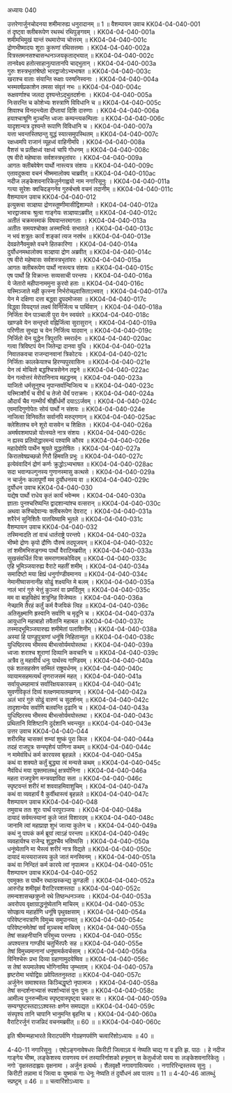अध्यायः 040

उत्तरेणार्जुनचोदनया शमीमारुह्य धनुरादानम् ॥ 1 ॥
वैशम्पायन उवाच 	KK04-04-040-001  
तं दृष्ट्वा क्लीबरूपेण रथस्थं रथिपुङ्गवम् ।	KK04-04-040-001a  
शमीमभिमुखं यान्तं रथमारोप्य चोत्तरम् ॥	KK04-04-040-001c  
द्रोणभीष्मादयः शूराः कुरूणां रथिसत्तमाः ।	KK04-04-040-002a  
वित्रस्तमनसश्चासन्धनञ्जयकृताद्भयात् ॥	KK04-04-040-002c  
तानवेक्ष्य हतोत्साहानुत्पातानपि चाद्भुतान् ।	KK04-04-040-003a  
गुरुः शस्त्रभृतांश्रेष्ठो भारद्वाजोऽभ्यभाषत ॥	KK04-04-040-003c  
खराश्च वाताः संयान्ति रूक्षाः परुषनिस्वनाः ।	KK04-04-040-004a  
भस्मवर्षप्रकाशेन तमसा संवृतं नभः ॥	KK04-04-040-004c  
रूक्षवर्णाश्च जलदा दृश्यन्तेऽद्भुतदर्शनाः ।	KK04-04-040-005a  
निःसरन्ति च कोशेभ्यः शस्त्राणि विविधानि च ॥	KK04-04-040-005c  
शिवाश्च विनदन्त्येता दीप्तायां दिशि दारुणाः ।	KK04-04-040-006a  
हयाश्चाश्रूणि मुञ्चन्ति ध्वजाः कम्पन्त्यकम्पिताः ॥	KK04-04-040-006c  
यादृशान्यत्र दृश्यन्ते रूपाणि विविधानि च ।	KK04-04-040-007a  
यत्ता भवन्तस्तिष्ठन्तु युद्धं स्यात्समुपस्थितम् ॥	KK04-04-040-007c  
रक्षध्वमपि राजानं व्यूहध्वं वाहिनीमपि ।	KK04-04-040-008a  
वैशसं च प्रतीक्षध्वं रक्षध्वं चापि गोधनम् ॥	KK04-04-040-008c  
एष वीरो महेष्वासः सर्वशस्त्रभृतांवरः ।	KK04-04-040-009a  
आगतः क्लीबवेषेण पार्थो नास्त्यत्र संशयः ॥	KK04-04-040-009c  
एतावदुक्त्वा वचनं भीष्ममालोक्य चाब्रवीत् ॥	KK04-04-040-010ac  
नदीज लङ्केशवनारिकेतुर्नगाह्वयो नाम नगारिसूनुः ।	KK04-04-040-011a  
गत्या सुरेशः क्वचिदङ्गनेव गुरुर्बभाषे वचनं तदानीम् ॥	KK04-04-040-011c  
वैशम्पायन उवाच 	KK04-04-040-012  
इत्युक्त्वा सञ्ज्ञया द्रोणस्तूष्णीमासीद्विशाम्पते ।	KK04-04-040-012a  
भारद्वाजवचः श्रुत्वा गाङ्गेयः सञ्ज्ञयाऽब्रवीत् ॥	KK04-04-040-012c  
अतीतं चक्रमस्माकं विषयान्तरमागताः ।	KK04-04-040-013a  
अतीतः समयश्चोक्त अस्माभिर्यः सभातले ।	KK04-04-040-013c  
न भयं शत्रुतः कार्यं शङ्कां त्यज नरर्षभ ॥	KK04-04-040-013e  
देवव्रतेनैवमुक्ते वचने हितकारिणा ।	KK04-04-040-014a  
दुर्योधनमथालोक्य सञ्ज्ञया द्रोण अब्रवीत् ॥	KK04-04-040-014c  
एष वीरो महेष्वासः सर्वशस्त्रभृतांवरः ।	KK04-04-040-015a  
आगतः क्लीबरूपेण पार्थो नास्त्यत्र संशयः ॥	KK04-04-040-015c  
एष पार्थो हि विक्रान्तः सव्यसाची परन्तपः ।	KK04-04-040-016a  
ये जेतारो महीपानाममुना कुरवो हताः ॥	KK04-04-040-016c  
यस्मिञ्जाते मही कृत्स्ना निर्भरोच्छ्वासिताऽभवत् ।	KK04-04-040-017a  
येन मे दक्षिणा दत्ता बद्ध्वा द्रुपदमोजसा ॥	KK04-04-040-017c  
विद्ध्वा वियद्गतं लक्ष्यं विनिर्जित्य च पार्थिवान् ।	KK04-04-040-018a  
निर्जिता येन पाञ्चाली पुरा येन स्वयंवरे ॥	KK04-04-040-018c  
खाण्डवे येन सन्तृप्तो वह्निर्जित्वा सुरासुरान् ।	KK04-04-040-019a  
परिणीता सुभद्रा च येन निर्जित्य यादवान् ॥	KK04-04-040-019c  
निर्जितो येन युद्धेन त्रिपुरारिः स्मरार्दनः ॥	KK04-04-040-020ac  
गत्वा त्रिविष्टपं येन जितेन्द्रा दानवा युधि ।	KK04-04-040-021a  
निवातकवचा राजन्दानवानां त्रिकोटयः ।	KK04-04-040-021c  
निर्जिताः कालकेयाश्च हिरण्यपुरवासिनः ॥	KK04-04-040-021e  
येन त्वं मोचितो बद्धश्चित्रसेनेन तद्वने ॥	KK04-04-040-022ac  
येन गत्वोत्तरं मेरोरानिनाय महद्धनम् ।	KK04-04-040-023a  
याजितो धर्मसूनुश्च नृपान्सर्वान्विजित्य च ॥	KK04-04-040-023c  
यस्मिञ्शौर्यं च वीर्यं च तेजो धैर्यं पराक्रमः ।	KK04-04-040-024a  
औदार्यं चैव गाम्भीर्यं श्रीर्ह्रीर्धर्मो दयाऽऽर्जवम् ।	KK04-04-040-024c  
एवमादिगुणोपेतः सोयं पार्थो न संशयः ॥	KK04-04-040-024e  
नाजित्वा विनिवर्तेत सर्वानपि मरुद्गणान् ॥	KK04-04-040-025ac  
क्लेशितश्च वने शूरो वासवेन च शिक्षितः ।	KK04-04-040-026a  
अमर्षवशमापन्नो योत्स्यते नात्र संशयः ।	KK04-04-040-026c  
न ह्यस्य प्रतियोद्धारमन्यं पश्यामि कौरव ॥	KK04-04-040-026e  
महादेवोपि पार्थेन श्रूयते युद्धतोषितः ।	KK04-04-040-027a  
किरातवेषप्रच्छन्नो गिरौ हिमवति प्रभुः ॥	KK04-04-040-027c  
इत्येवंवादिनं द्रोणं कर्णः क्रुद्धोऽभ्यभाषत ॥	KK04-04-040-028ac  
सदा भवान्फल्गुनस्य गुणानस्मासु कत्थसे ।	KK04-04-040-029a  
न चार्जुनः कलापूर्णो मम दुर्योधनस्य वा ॥	KK04-04-040-029c  
दुर्योधन उवाच 	KK04-04-040-030  
यद्येष पार्थो राधेय कृतं कार्यं भवेन्मम ।	KK04-04-040-030a  
ज्ञाताः पुनश्चरिष्यन्ति द्वादशान्यांश्च वत्सरान् ॥	KK04-04-040-030c  
अथवा कश्चिदेवान्यः क्लीबरूपेण देवराट् ।	KK04-04-040-031a  
शरैरेनं सुनिशितैः पातयिष्यामि भूतले ॥	KK04-04-040-031c  
वैशम्पायन उवाच 	KK04-04-040-032  
तस्मिन्वदति तां वाचं धार्तराष्ट्रे परन्तपे ।	KK04-04-040-032a  
भीष्मो द्रोणः कृपो द्रौणिः पौरुषं तदपूजयन् ॥	KK04-04-040-032c  
तां शमीमभिसङ्गम्य पार्थो वैराटिमब्रवीत् ।	KK04-04-040-033a  
सुखसंवर्धितं पित्रा समराणामकोविदम् ॥	KK04-04-040-033c  
एहि भूमिञ्जयारुह्य वैराटे महतीं शमीम् ।	KK04-04-040-034a  
समादिष्टो मया क्षिप्रं धनुर्गाण्डीवमानय ॥	KK04-04-040-034c  
नेमानीष्वासनानीह सोढुं शक्ष्यन्ति मे बलम् ।	KK04-04-040-035a  
नालं भारं गुरुं भेत्तुं कुञ्जरं वा प्रमर्दितुम् ॥	KK04-04-040-035c  
मम वा बाहुविक्षेपं शत्रूनिह विजेष्यतः ।	KK04-04-040-036a  
नेच्छामि तैरहं कर्तुं कर्म वैजयिकं त्विह ॥	KK04-04-040-036c  
अतिसूक्ष्माणि ह्रस्वानि सर्वाणि च मृदूनि च ।	KK04-04-040-037a  
आयुधानि महाबाहो तवैतानि महाबल ॥	KK04-04-040-037c  
तस्माद्भूमिञ्जयारुह्य शमीमेतां पलाशिनीम् ।	KK04-04-040-038a  
अस्यां हि पाण्डुपुत्राणां धनूंषि निहितान्युत ॥	KK04-04-040-038c  
युधिष्ठिरस्य भीमस्य बीभत्सोर्यमयोस्तथा ।	KK04-04-040-039a  
ध्वजाः शराश्च शूराणां दिव्यानि कवचानि च ॥	KK04-04-040-039c  
अत्रैव तु महावीर्यं धनुः पार्थस्य गाण्डिवम् ।	KK04-04-040-040a  
एकं शतसहस्रेण सम्मितं राष्ट्रवर्धनम् ॥	KK04-04-040-040c  
व्यायामसहमत्यर्थं तृणराजसमं महत् ।	KK04-04-040-041a  
सर्वायुधमहामात्रं सर्वारिक्षयकारकम् ॥	KK04-04-040-041c  
सुवर्णविकृतं दिव्यं श्लक्ष्णमायतमव्रणम् ।	KK04-04-040-042a  
अलं भारं गुरुं सोढुं वारुणं च सुदर्शनम् ॥	KK04-04-040-042c  
तादृशान्येव सर्वाणि बलवन्ति दृढानि च ।	KK04-04-040-043a  
युधिष्ठिरस्य भीमस्य बीभत्सोर्यमयोस्तथा ।	KK04-04-040-043c  
प्रथितानि विशिष्टानि दुर्दशानि भवन्त्युत ॥	KK04-04-040-043e  
उत्तर उवाच 	KK04-04-040-044  
शरीरमिह चासक्तं शम्यां शुष्कं पुरा किल ।	KK04-04-040-044a  
तदहं राजपुत्रः सन्स्पृशेयं पाणिना कथम् ॥	KK04-04-040-044c  
न मामेवंविधं कर्म कारयस्व बृहन्नले ।	KK04-04-040-045a  
कथं वा शक्यते कर्तुं बुद्ध्या त्वं मन्यसे कथम् ॥	KK04-04-040-045c  
नैवंविधं मया युक्तमालब्धुं क्षत्रयोनिना ।	KK04-04-040-046a  
महता राजपुत्रेण मन्त्रयज्ञविदा सता ॥	KK04-04-040-046c  
स्पृष्टवन्तं शरीरं मां शववाहमिवाशुचिम् ।	KK04-04-040-047a  
कथं वा व्यवहार्यं वै कुर्वीथास्त्वं बृहन्नले ॥	KK04-04-040-047c  
वैशम्पायन उवाच 	KK04-04-040-048  
तमुवाच ततः शूरः पार्थं परपुरञ्जयः ।	KK04-04-040-048a  
दायादं सर्वमत्स्यानां कुले जातं विशारदम् ॥	KK04-04-040-048c  
जानामि त्वां महाप्राज्ञ शुभं जात्या कुलेन च ।	KK04-04-040-049a  
कथं नु पापकं कर्म ब्रूयां त्वाऽहं परन्तप ॥	KK04-04-040-049c  
व्यवहार्यश्च राजेन्द्र शुद्धश्चैव भविष्यसि ।	KK04-04-040-050a  
धनूंष्येतानि मा भैस्त्वं शरीरं नात्र विद्यते ॥	KK04-04-040-050c  
दायादं मत्स्यराजस्य कुले जातं मनस्विनम् ।	KK04-04-040-051a  
कथं वा निन्दितं कर्म कारये त्वां नृपात्मज ॥	KK04-04-040-051c  
वैशम्पायन उवाच 	KK04-04-040-052  
एवमुक्तः स पार्थेन रथात्प्रस्कन्द्य कुण्डली ।	KK04-04-040-052a  
आरुरोह शमीवृक्षं वैराटिरवशस्तदा ॥	KK04-04-040-052c  
तमन्वशासच्छत्रुघ्नो रथे तिष्ठन्धनञ्जयः ।	KK04-04-040-053a  
अवरोपय वृक्षाग्राद्धनूंष्येतानि माचिरम् ॥	KK04-04-040-053c  
सोपहृत्य महार्हाणि धनूंषि पृथुवक्षसाम् ।	KK04-04-040-054a  
परिवेष्टनपत्राणि विमुच्य समुपानयत् ॥	KK04-04-040-054c  
परिवेष्टनमेतेषां सर्वं मुञ्चस्व माचिरम् ।	KK04-04-040-055a  
तेषां सन्नहनीयानि परिमुच्य परन्तपः ।	KK04-04-040-055c  
अपश्यत्तत्र गाण्डीवं चतुर्भिरपरैः सह ॥	KK04-04-040-055e  
तेषां विमुच्यमानानां धनुषामर्कवर्चसाम् ।	KK04-04-040-056a  
विनिश्चेरुः प्रभा दिव्या ग्रहाणामुदयेष्विव ॥	KK04-04-040-056c  
स तेषां रूपमालेक्य भोगिनामिव जृम्भताम् ।	KK04-04-040-057a  
हृष्टरोमा भयोद्विग्रः प्रवेपिततनुस्तदा ॥	KK04-04-040-057c  
अर्जुनेन समाश्वस्तः किञ्चिद्धृष्टो नृपात्मजः ।	KK04-04-040-058a  
तेषां सन्दर्शनाभ्यासं स्पर्शाभ्यासं पुनः पुनः ॥ 	KK04-04-040-058c  
आमील्य पुनरुन्मील्य स्पृष्ट्वास्पृष्ट्वा चकार सः ।	KK04-04-040-059a  
सम्यग्घुष्टस्तदाऽऽश्वस्तः क्षणेन समपद्यत ॥ 	KK04-04-040-059c  
संस्पृश्य तानि चापानि भानुमन्ति बृहन्ति च ।	KK04-04-040-060a  
वैराटिरर्जुनं राजन्निदं वचनमब्रवीत् ॥ 60 ॥ ॥	KK04-04-040-060c  

इति श्रीमन्महाभारते विराटपर्वणि गोग्रहणपर्वणि चत्वारिंशोऽध्यायः ॥ 40 ॥

4-40-11 नगारिसूनुः । एषोऽङ्गनावेषधरः किरीटी जित्वाऽव यं नेष्यति चाद्य गा व इति झ. पाठः । हे नदीज गाङ्गेय भीष्म, लङ्केशस्य रावणस्य वनं तस्यारिर्नाशको हनूमान् स केतुर्ध्वजो यस्य सः लङ्केशवनारिकेतुः । नगो `वृक्षस्तदाह्लयः वृक्षनामा । अर्जुन इत्यर्थः । शैलवृक्षौ नगावगावित्यमरः । नगारिरिन्द्रस्तस्य सूनुः । किरीटी तन्नामा यं जित्वा वः युष्माकं गाः धेनूः नेष्यति तं दुर्योधनं अव पालय ॥ 11 ॥ 4-40-46 आलब्धुं स्प्रष्टुम् ॥ 46 ॥ ॥ चत्वारिंशोऽध्यायः ॥
